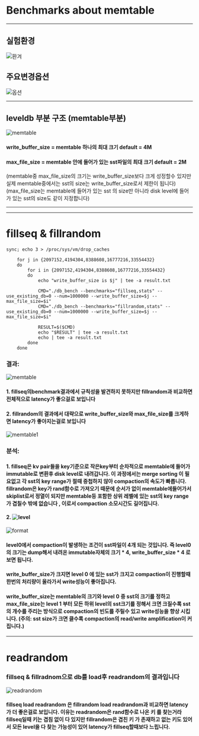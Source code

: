 # Benchmarks about memtable
- - -
## 실험환경
![환겨](https://github.com/arashio1111/arashio1111.GitHub.io/blob/main/3ZC3019%5DBBHP9_ZZ09%7B72T0.png?raw=true)

## 주요변경옵션
![옵션](https://github.com/arashio1111/arashio1111.GitHub.io/blob/main/dh.png?raw=true)
- - -
## leveldb 부분 구조 (memtable부분)
![memtable](https://github.com/arashio1111/arashio1111.GitHub.io/blob/main/memtable%E6%9E%84%E9%80%A0.png?raw=true)
#### write_buffer_size = memtable 하나의 최대 크기 default = 4M
#### max_file_size = memtable 안에 들어가 있는 sst파일의 최대 크기 default = 2M
(memtable중 max_file_size의 크기는 write_buffer_size보다 크게 성정할수 있지만 실제 memtable중에서는 sst의         size는 write_buffer_size로서 제한이 됩니다)
(max_file_size는 memtable에 들어가 있는 sst 의 size만 아니라 disk level에 들어가 있는 sst의 size도 같이 지정합니다)

- - -
* * *
# fillseq & fillrandom

    sync; echo 3 > /proc/sys/vm/drop_caches

        for j in {2097152,4194304,8388608,16777216,33554432}
        do
            for i in {2097152,4194304,8388608,16777216,33554432}
            do
                echo "write_buffer_size is $j" | tee -a result.txt
          
                CMD="./db_bench --benchmarks="fillseq,stats" --use_existing_db=0 --num=1000000 --write_buffer_size=$j --max_file_size=$i"
                CMD="./db_bench --benchmarks="fillrandom,stats" --use_existing_db=0 --num=1000000 --write_buffer_size=$j --max_file_size=$i"
                
                RESULT=$($CMD)
                echo "$RESULT" | tee -a result.txt
                echo | tee -a result.txt
            done
        done
### 결과:
![memtable](https://github.com/arashio1111/arashio1111.GitHub.io/blob/main/fillseq&fillrandom.png?raw=true)
#### 1. fillseq의benchmark결과에서 규칙성을 발견하지 못하지만 fillrandom과 비교하면 전체적으로 latency가 좋으걸로 보입니다
#### 2. fillrandom의 결과에서 대략으로 write_buffer_size와 max_file_size를 크게하면 latency가 좋아지는걸로 보입니다
![memtable1](https://github.com/arashio1111/arashio1111.GitHub.io/blob/main/2022-09-23%20130101.png?raw=true)

### 분석:
#### 1. fillseq은 kv pair들을 key기준으로 작은key부터 순차적으로 memtable에 들어가 immutable로 변환후 disk level로 내려갑니다.  이 과정에서는 merge sorting 이 필요없고 각 sst의 key range가 절때 중첩하지 않아 compaction의 속도가 빠릅니다.  fillrandom은 key가 rand함수로 가져오기 때문에 순서가 없이 memtable에들어가서 skiplist로서 정열이 되지만 memtable등 포함한 상위 레벨에 있는 sst의 key range가 겹칠수 밖에 없습니다 , 이로서 compaction 소모시간도 길어집니다.
#### 2. ![level](https://github.com/arashio1111/arashio1111.GitHub.io/blob/main/level.png?raw=true)
![format](https://github.com/arashio1111/arashio1111.GitHub.io/blob/main/dbformat_about_l0compaction.png?raw=true)
#### level0에서 compaction이 발생하는 조건이 sst파일이 4개 되는 것입니다. 즉 level0의 크기는 dump해서 내려온 immutable자체의 크기 * 4,   write_buffer_size * 4 로 보면 됩니다.
#### write_buffer_size가 크지면 level 0 에 있는 sst가 크지고 compaction이 진행할때 한번의 처리량이 올라가서 write성능이 좋아집니다.
#### write_buffer_size는 memtable의 크기와 level 0 중 sst의 크기를 정하고 max_file_size는 level 1 부터 모든 하위 level의 sst크기를 정해서 크면 크질수록 sst의 개수를 주리는 방식으로 compaction의 빈도를 주릴수 있고 write성능을 향상 시킵니다. (주의: sst size가 크면 클수록 compaction의 read/write amplification이 커집니다.)
- - -
# readrandom
### fillseq & fillradnom으로 db를 load후 readrandom의 결과입니다
![readrandom](https://github.com/arashio1111/arashio1111.GitHub.io/blob/main/readrandom.png?raw=true)
#### fillseq load readrandom 은 fillrandom load readrandom과 비교하면 latency가 더 좋은걸로 보입니다. 이유는 readrandom은 rand함수로 나온 키 를 찾는거라 fillseq일때 키는 겹침 없이 다 있지만 fillrandom은 겹친 키 가 존재하고 없는 키도 있어서 모든 level을 다 찾는 가능성이 있어 latency가 fillseq할때보다 느립니다.

